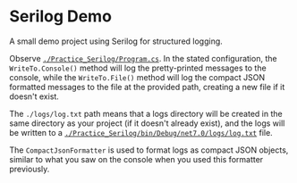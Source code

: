 # Serilog Demo

A small demo project using Serilog for structured logging.

Observe [`./Practice_Serilog/Program.cs`](./Practice_Serilog/Program.cs). In the stated configuration, the `WriteTo.Console()` method will log the pretty-printed messages to the console, while the `WriteTo.File()` method will log the compact JSON formatted messages to the file at the provided path, creating a new file if it doesn't exist.

The `./logs/log.txt` path means that a logs directory will be created in the same directory as your project (if it doesn't already exist), and the logs will be written to a [`./Practice_Serilog/bin/Debug/net7.0/logs/log.txt`](./Practice_Serilog/bin/Debug/net7.0/logs/log.txt) file.

The `CompactJsonFormatter` is used to format logs as compact JSON objects, similar to what you saw on the console when you used this formatter previously.
